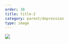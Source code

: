 ```yaml
---
order: 30
title: title-2
category: parent/depression
type: image
---
```


![](../../static/images/depression-corona-infograph.webp)